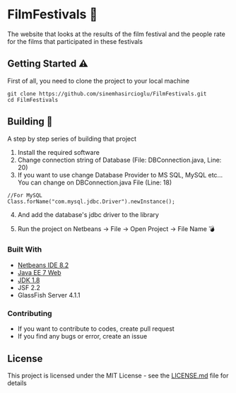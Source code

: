 # FilmFestivals :movie_camera:

The website that looks at the results of the film festival and the people rate for the films that participated in these festivals

## Getting Started :warning:

First of all, you need to clone the project to your local machine

```
git clone https://github.com/sinemhasircioglu/FilmFestivals.git
cd FilmFestivals
```

## Building :hammer:

A step by step series of building that project

1. Install the required software
2. Change connection string of Database (File: DBConnection.java, Line: 20)
3. If you want to use change Database Provider to MS SQL, MySQL etc... You can change on DBConnection.java File (Line: 18)

```
//For MySQL 
Class.forName("com.mysql.jdbc.Driver").newInstance();
```

4. And add the database's jdbc driver to the library

5. Run the project on Netbeans -> File -> Open Project -> File Name :bomb:

### Built With

* [Netbeans IDE 8.2](https://netbeans.org/downloads/index.html) 
* [Java EE 7 Web](http://www.oracle.com/technetwork/java/javaee/downloads/index.html) 
* [JDK 1.8](http://www.oracle.com/technetwork/pt/java/javase/downloads/jdk8-downloads-2133151.html) 
* JSF 2.2
* GlassFish Server 4.1.1

### Contributing

* If you want to contribute to codes, create pull request
* If you find any bugs or error, create an issue

## License

This project is licensed under the MIT License - see the [LICENSE.md](LICENSE.md) file for details
